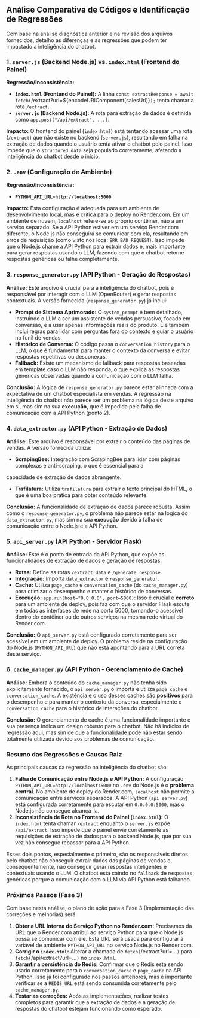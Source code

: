 ## Análise Comparativa de Códigos e Identificação de Regressões

Com base na análise diagnóstica anterior e na revisão dos arquivos fornecidos, detalho as diferenças e as regressões que podem ter impactado a inteligência do chatbot.

### 1. `server.js` (Backend Node.js) vs. `index.html` (Frontend do Painel)

**Regressão/Inconsistência:**
- **`index.html` (Frontend do Painel):** A linha `const extractResponse = await fetch(`/extract?url=${encodeURIComponent(salesUrl)}`);` tenta chamar a rota `/extract`.
- **`server.js` (Backend Node.js):** A rota para extração de dados é definida como `app.post("/api/extract", ...)`. 

**Impacto:** O frontend do painel (`index.html`) está tentando acessar uma rota (`/extract`) que não existe no backend (`server.js`), resultando em falha na extração de dados quando o usuário tenta ativar o chatbot pelo painel. Isso impede que o `structured_data` seja populado corretamente, afetando a inteligência do chatbot desde o início.

### 2. `.env` (Configuração de Ambiente)

**Regressão/Inconsistência:**
- **`PYTHON_API_URL=http://localhost:5000`**

**Impacto:** Esta configuração é adequada para um ambiente de desenvolvimento local, mas é crítica para o deploy no Render.com. Em um ambiente de nuvem, `localhost` refere-se ao próprio contêiner, não a um serviço separado. Se a API Python estiver em um serviço Render.com diferente, o Node.js não conseguirá se comunicar com ela, resultando em erros de requisição (como visto nos logs: `ERR_BAD_REQUEST`). Isso impede que o Node.js chame a API Python para extrair dados e, mais importante, para gerar respostas usando o LLM, fazendo com que o chatbot retorne respostas genéricas ou falhe completamente.

### 3. `response_generator.py` (API Python - Geração de Respostas)

**Análise:** Este arquivo é crucial para a inteligência do chatbot, pois é responsável por interagir com o LLM (OpenRouter) e gerar respostas contextuais. A versão fornecida (`response_generator.py`) já inclui:
- **Prompt de Sistema Aprimorado:** O `system_prompt` é bem detalhado, instruindo o LLM a ser um assistente de vendas persuasivo, focado em conversão, e a usar apenas informações reais do produto. Ele também inclui regras para lidar com perguntas fora do contexto e guiar o usuário no funil de vendas.
- **Histórico de Conversa:** O código passa o `conversation_history` para o LLM, o que é fundamental para manter o contexto da conversa e evitar respostas repetitivas ou desconexas.
- **Fallback:** Existe um mecanismo de fallback para respostas baseadas em template caso o LLM não responda, o que explica as respostas genéricas observadas quando a comunicação com o LLM falha.

**Conclusão:** A lógica de `response_generator.py` parece estar alinhada com a expectativa de um chatbot especialista em vendas. A regressão na inteligência do chatbot não parece ser um problema na lógica deste arquivo em si, mas sim na sua **execução**, que é impedida pela falha de comunicação com a API Python (ponto 2).

### 4. `data_extractor.py` (API Python - Extração de Dados)

**Análise:** Este arquivo é responsável por extrair o conteúdo das páginas de vendas. A versão fornecida utiliza:
- **ScrapingBee:** Integração com ScrapingBee para lidar com páginas complexas e anti-scraping, o que é essencial para a 


capacidade de extração de dados abrangente.
- **Trafilatura:** Utiliza `trafilatura` para extrair o texto principal do HTML, o que é uma boa prática para obter conteúdo relevante.

**Conclusão:** A funcionalidade de extração de dados parece robusta. Assim como o `response_generator.py`, o problema não parece estar na lógica do `data_extractor.py`, mas sim na sua **execução** devido à falha de comunicação entre o Node.js e a API Python.

### 5. `api_server.py` (API Python - Servidor Flask)

**Análise:** Este é o ponto de entrada da API Python, que expõe as funcionalidades de extração de dados e geração de respostas. 
- **Rotas:** Define as rotas `/extract_data` e `/generate_response`.
- **Integração:** Importa `data_extractor` e `response_generator`.
- **Cache:** Utiliza `page_cache` e `conversation_cache` (do `cache_manager.py`) para otimizar o desempenho e manter o histórico de conversas.
- **Execução:** `app.run(host="0.0.0.0", port=5000)`: Isso é crucial e **correto** para um ambiente de deploy, pois faz com que o servidor Flask escute em todas as interfaces de rede na porta 5000, tornando-o acessível dentro do contêiner ou de outros serviços na mesma rede virtual do Render.com.

**Conclusão:** O `api_server.py` está configurado corretamente para ser acessível em um ambiente de deploy. O problema reside na configuração do Node.js (`PYTHON_API_URL`) que não está apontando para a URL correta deste serviço.

### 6. `cache_manager.py` (API Python - Gerenciamento de Cache)

**Análise:** Embora o conteúdo do `cache_manager.py` não tenha sido explicitamente fornecido, o `api_server.py` o importa e utiliza `page_cache` e `conversation_cache`. A existência e o uso desses caches são **positivos** para o desempenho e para manter o contexto da conversa, especialmente o `conversation_cache` para o histórico de interações do chatbot.

**Conclusão:** O gerenciamento de cache é uma funcionalidade importante e sua presença indica um design robusto para o chatbot. Não há indícios de regressão aqui, mas sim de que a funcionalidade pode não estar sendo totalmente utilizada devido aos problemas de comunicação.

### Resumo das Regressões e Causas Raiz

As principais causas da regressão na inteligência do chatbot são:

1.  **Falha de Comunicação entre Node.js e API Python:** A configuração `PYTHON_API_URL=http://localhost:5000` no `.env` do Node.js é o **problema central**. No ambiente de deploy do Render.com, `localhost` não permite a comunicação entre serviços separados. A API Python (`api_server.py`) está configurada corretamente para escutar em `0.0.0.0:5000`, mas o Node.js não consegue alcançá-la.
2.  **Inconsistência de Rota no Frontend do Painel (`index.html`):** O `index.html` tenta chamar `/extract` enquanto o `server.js` expõe `/api/extract`. Isso impede que o painel envie corretamente as requisições de extração de dados para o backend Node.js, que por sua vez não consegue repassar para a API Python.

Esses dois pontos, especialmente o primeiro, são os responsáveis diretos pelo chatbot não conseguir extrair dados das páginas de vendas e, consequentemente, não conseguir gerar respostas inteligentes e contextuais usando o LLM. O chatbot está caindo no `fallback` de respostas genéricas porque a comunicação com o LLM via API Python está falhando.

### Próximos Passos (Fase 3)

Com base nesta análise, o plano de ação para a Fase 3 (Implementação das correções e melhorias) será:

1.  **Obter a URL Interna do Serviço Python no Render.com:** Precisamos da URL que o Render.com atribui ao serviço Python para que o Node.js possa se comunicar com ele. Esta URL será usada para configurar a variável de ambiente `PYTHON_API_URL` no serviço Node.js no Render.com.
2.  **Corrigir o `index.html`:** Alterar a chamada de `fetch(`/extract?url=...`)` para `fetch(`/api/extract?url=...`)` no `index.html`.
3.  **Garantir a persistência do Redis:** Confirmar que o Redis está sendo usado corretamente para o `conversation_cache` e `page_cache` na API Python. Isso já foi configurado nos passos anteriores, mas é importante verificar se a `REDIS_URL` está sendo consumida corretamente pelo `cache_manager.py`.
4.  **Testar as correções:** Após as implementações, realizar testes completos para garantir que a extração de dados e a geração de respostas do chatbot estejam funcionando como esperado.

